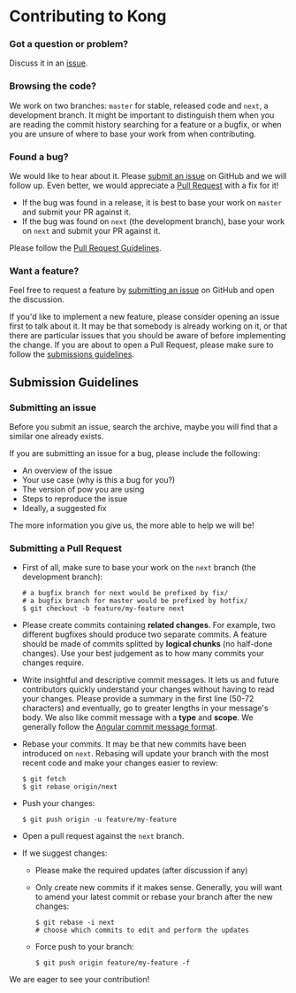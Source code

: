 # Contributing to Kong

### Got a question or problem?

Discuss it in an [issue](new-issue).

### Browsing the code?

We work on two branches: `master` for stable, released code and `next`, a development branch. It might be important to distinguish them when you are reading the commit history searching for a feature or a bugfix, or when you are unsure of where to base your work from when contributing.

### Found a bug?

We would like to hear about it. Please [submit an issue][new-issue] on GitHub and we will follow up. Even better, we would appreciate a [Pull Request][new-pr] with a fix for it!

- If the bug was found in a release, it is best to base your work on `master` and submit your PR against it.
- If the bug was found on `next` (the development branch), base your work on `next` and submit your PR against it.

Please follow the [Pull Request Guidelines][new-pr].

### Want a feature?

Feel free to request a feature by [submitting an issue][new-issue] on GitHub and open the discussion.

If you'd like to implement a new feature, please consider opening an issue first to talk about it. It may be that somebody is already working on it, or that there are particular issues that you should be aware of before implementing the change. If you are about to open a Pull Request, please make sure to follow the [submissions guidelines][new-pr].

## Submission Guidelines

### Submitting an issue

Before you submit an issue, search the archive, maybe you will find that a similar one already exists.

If you are submitting an issue for a bug, please include the following:

- An overview of the issue
- Your use case (why is this a bug for you?)
- The version of pow you are using
- Steps to reproduce the issue
- Ideally, a suggested fix

The more information you give us, the more able to help we will be!

### Submitting a Pull Request

- First of all, make sure to base your work on the `next` branch (the development branch):

  ```
  # a bugfix branch for next would be prefixed by fix/
  # a bugfix branch for master would be prefixed by hotfix/
  $ git checkout -b feature/my-feature next
  ```

- Please create commits containing **related changes**. For example, two different bugfixes should produce two separate commits. A feature should be made of commits splitted by **logical chunks** (no half-done changes). Use your best judgement as to how many commits your changes require.

- Write insightful and descriptive commit messages. It lets us and future contributors quickly understand your changes without having to read your changes. Please provide a summary in the first line (50-72 characters) and eventually, go to greater lengths in your message's body. We also like commit message with a **type** and **scope**. We generally follow the [Angular commit message format](https://github.com/angular/angular.js/blob/master/CONTRIBUTING.md#commit-message-format).

- Rebase your commits. It may be that new commits have been introduced on `next`. Rebasing will update your branch with the most recent code and make your changes easier to review:

  ```
  $ git fetch
  $ git rebase origin/next
  ```

- Push your changes:

  ```
  $ git push origin -u feature/my-feature
  ```

- Open a pull request against the `next` branch.

- If we suggest changes:
  - Please make the required updates (after discussion if any)
  - Only create new commits if it makes sense. Generally, you will want to amend your latest commit or rebase your branch after the new changes:

    ```
    $ git rebase -i next
    # choose which commits to edit and perform the updates
    ```


  - Force push to your branch:

    ```
    $ git push origin feature/my-feature -f
    ```

We are eager to see your contribution!

[new-issue]: #submitting-an-issue
[new-pr]: #submitting-a-pull-request

